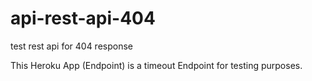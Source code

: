 # api-rest-api-404
test rest api for 404 response

This Heroku App (Endpoint) is a timeout Endpoint for testing purposes. 
